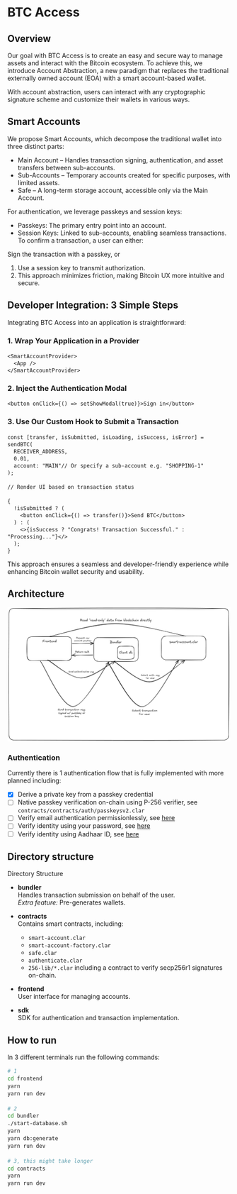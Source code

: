 # BTC Access

## Overview

Our goal with BTC Access is to create an easy and secure way to manage assets and interact with the Bitcoin ecosystem. To achieve this, we introduce Account Abstraction, a new paradigm that replaces the traditional externally owned account (EOA) with a smart account-based wallet.

With account abstraction, users can interact with any cryptographic signature scheme and customize their wallets in various ways.

## Smart Accounts

We propose Smart Accounts, which decompose the traditional wallet into three distinct parts:

- Main Account – Handles transaction signing, authentication, and asset transfers between sub-accounts.
- Sub-Accounts – Temporary accounts created for specific purposes, with limited assets.
- Safe – A long-term storage account, accessible only via the Main Account.

For authentication, we leverage passkeys and session keys:

- Passkeys: The primary entry point into an account.
- Session Keys: Linked to sub-accounts, enabling seamless transactions.
  To confirm a transaction, a user can either:

Sign the transaction with a passkey, or

1. Use a session key to transmit authorization.
2. This approach minimizes friction, making Bitcoin UX more intuitive and secure.

## Developer Integration: 3 Simple Steps

Integrating BTC Access into an application is straightforward:

### 1. Wrap Your Application in a Provider

```tsx
<SmartAccountProvider>
  <App />
</SmartAccountProvider>
```

### 2. Inject the Authentication Modal

```tsx
<button onClick={() => setShowModal(true)}>Sign in</button>
```

### 3. Use Our Custom Hook to Submit a Transaction

```tsx
const [transfer, isSubmitted, isLoading, isSuccess, isError] = sendBTC(
  RECEIVER_ADDRESS,
  0.01,
  account: "MAIN"// Or specify a sub-account e.g. "SHOPPING-1"
);

// Render UI based on transaction status

{
  !isSubmitted ? (
    <button onClick={() => transfer()}>Send BTC</button>
  ) : (
    <>{isSuccess ? "Congrats! Transaction Successful." : "Processing..."}</>
  );
}
```

This approach ensures a seamless and developer-friendly experience while enhancing Bitcoin wallet security and usability.

## Architecture

![Alt text](images/auth-flow.png)

### Authentication

Currently there is 1 authentication flow that is fully implemented with more planned including:

- [x] Derive a private key from a passkey credential
- [ ] Native passkey verification on-chain using P-256 verifier, see `contracts/contracts/auth/passkeysv2.clar`
- [ ] Verify email authentication permissionlessly, see [here](https://docs.zk.email/architecture/on-chain)
- [ ] Verify identity using your password, see [here](https://docs.self.xyz/technical-docs/architecture)
- [ ] Verify identity using Aadhaar ID, see [here](https://documentation.anon-aadhaar.pse.dev/docs/proof)

## Directory structure

Directory Structure

- **bundler**  
  Handles transaction submission on behalf of the user.  
  _Extra feature:_ Pre-generates wallets.

- **contracts**  
  Contains smart contracts, including:

  - `smart-account.clar`
  - `smart-account-factory.clar`
  - `safe.clar`
  - `authenticate.clar`
  - `256-lib/*.clar` including a contract to verify secp256r1 signatures on-chain.

- **frontend**  
  User interface for managing accounts.

- **sdk**  
  SDK for authentication and transaction implementation.

## How to run

In 3 different terminals run the following commands:

```bash
# 1
cd frontend
yarn
yarn run dev

# 2
cd bundler
./start-database.sh
yarn
yarn db:generate
yarn run dev

# 3, this might take longer
cd contracts
yarn
yarn run dev
```
